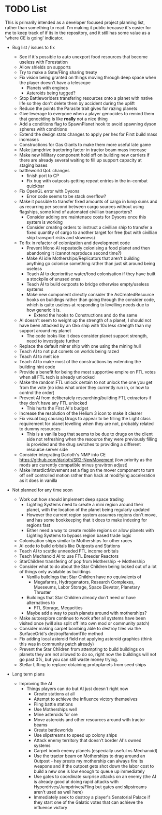 # TODO List

This is primarily intended as a developer focused project planning list, rather than something to read. I'm making it public because it's easier for me to keep track of if its in the repository, and it still has some value as a 'where CE is going' indicator.

- Bug list / issues to fix
  - See if it's possible to auto unexport food resources that become useless with Forestation
  - Allow shields on supports
  - Try to make a Gate/Fling sharing treaty
  - Fix vision being granted on things moving through deep space when the player doesn't have a telescope
    - Planets with engines
    - Asteroids being tugged?
  - Stop Battleworlders transfering resources onto a planet with native life so they don't delete them by accident during the uplift
  - Reduce the points the Parasite trait gives for razing planets
  - Give leverage to everyone when a player genocides to remind them that genociding is like **really** not a nice thing
  - Add a conditions flag to SpawnPlanet hook to avoid spawning dyson spheres with conditions
  - Extend the design stats changes to apply per hex for First build mass increases
  - Constructions for Gas Giants to make them more useful late game
  - Make jumpdrive tractoring factor in tractor beam mass increase
  - Make new Military component hold off on building new carriers if there are already several waiting to fill up support capacity at staging bases
  - battleworld QoL changes
    - finish port to CP
    - Fix bug with outposts getting repeat entries in the in-combat quickbar
  - Fix OpenGL error with Dysons
    - Error code seems to be stack overflow?
  - Make it possible to transfer fixed amounts of cargo in lump sums and as recurring per second between cargo sources without using flagships, some kind of automated civillian transporters?
    - Consider adding ore maintenace costs for Dysons once this system is working
    - Consider creating orders to instruct a civillian ship to transfer a fixed quantity of cargo to another target for free (but with civillian ship transport risks and slowness)
  - To fix in refactor of colonization and development code
    - Prevent Mono AI repeatedly colonising a food planet and then abandoning it (cannot reproduce second time?)
    - Make AI idle Motherships/Replicators that aren't building anything go colonise something rather than just sit around being useless
    - Teach AI to deprioritise water/food colonisation if they have built a stockpile of unused ones
    - Teach AI to build outposts to bridge otherwise empty/useless systems
    - Make new component directly consider the AsCreatedResource hooks on buildings rather than going through the consider code, which is quite useless at responding to levelling needs due to how generic it is.
      - Extend the hooks to Constructions and do the same
  - AI doesn't seem to weight up the strength of a planet, I should not have been attacked by an Oko ship with 10x less strength than my support around my planet
    - The code looks like it does consider planet support strength, need to investigate further
  - Replace the default miner ship with one using the mining hull
  - Teach AI to not put comets on worlds being razed
  - Teach AI to melt ice
  - Teach AI to make most of the constructions by extending the building hint code
  - Provide a benefit for being the most supportive empire on FTL votes when all FTL tech is already unlocked
  - Make the random FTL unlock certain to not unlock the one you get from the vote (no idea what order they currently run in, or how to control the order)
  - Prevent AI from deliberately researching/building FTL extractors if they don't have any FTL unlocked
    - This hurts the First AI's budget
  - Increase the resolution of the Helium 3 icon to make it clearer
  - Fix visual bug causing Drugs to appear to be filling the Light class requirement for planet levelling when they are not, probably related to dummy resources
    - This is a vanilla bug that seems to be due to drugs on the client side not refreshing when the resource they were previously filling is provided and the drug switches to providing a different resource server side
  - Consider integrating Darloth's NMP into CE https://github.com/darloth/SR2-NewMovement (low priority as the mods are currently compatible minus gravitron adjust)
  - Make InterdictMovement set a flag on the mover component to turn off self controlled motion rather than hack at modifying acceleration as it does in vanilla

- Not planned for any time soon
  - Work out how should implement deep space trading
    - Lighting Systems need to create a mini region around their planet, with the location of the planet being regularly updated
    - However the current region system assumes regions don't move, and has some bookkeeping that it does to make indexing for regions fast
    - Either need a way to create mobile regions or allow planets with Lighting Systems to bypass region based trade logic
  - Colonisation ships similar to Motherships for other races
  - AI code to build orbitals like Outposts and Stations
  - Teach AI to scuttle unneeded FTL income orbitals
  - Teach Mechanoid AI to use FTL Breeder Reactors
  - StarChildren transfering of pop from Mothership -> Mothership
  - Consider what to do about the Star Children being locked out of a lot of things only available as buildings
    - Vanilla buildings that Star Children have no equivalents of
      - Megafarms, Hydrogenators, Research Complexes, Mueseums, Labor Storage, Space Elevator, Planetary Thruster
    - Buildings that Star Children already don't need or have alternatives to
      - FTL Storage, Megacities
    - Maybe add a way to push planets around with motherships?
  - Make autoexplore continue to work after all systems have been visited once (will also split off into own mod or community patch)
  - Consider making carpet bombing able to destroy tiles via the SurfaceGrid's destroyRandomTile method
  - Fix adding local asteroid field not applying asteroid graphics (think this was in community patch already)
  - Prevent the Star Children from attempting to build buildings on planets they are not allowed to do so, right now the buildings will not go past 0%, but you can still waste money trying.
  - Stellar Lifting to replace obtaining protoplanets from seed ships

- Long term plans
  - Improving the AI
    - Things players can do but AI just doesn't right now
      - Create stations at all
      - Attempt to achieve the influence victory themselves
      - Fling battle stations
      - Use Motherships well
      - Mine asteroids for ore
      - Move asteroids and other resources around with tractor beams
      - Create battleworlds
      - Use slipstreams to speed up colony ships
      - Attack enemy territory that doesn't border AI's owned systems
      - Carpet bomb enemy planets (especially useful vs Mechanoid)
      - Use the tractor beam on Motherships to drag around an Outpost - hey presto my mothership can always fire its weapons and if the outpost gets shot down the labor cost to build a new one is low enough to queue up immediately
      - Use gates to coordinate surprise attacks on an enemy (the AI is already good at doing rapid attacks with Hyperdrives/Jumpdrives/Fling but gates and slipstreams aren't used as well here)
      - Immediately seek to destroy a player's Senatorial Palace if they start one of the Galatic votes that can achieve the influence victory
